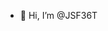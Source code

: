 - 👋 Hi, I’m @JSF36T


<!---
JSF36T/JSF36T is a ✨ special ✨ repository because its `README.md` (this file) appears on your GitHub profile.
You can click the Preview link to take a look at your changes.
--->
